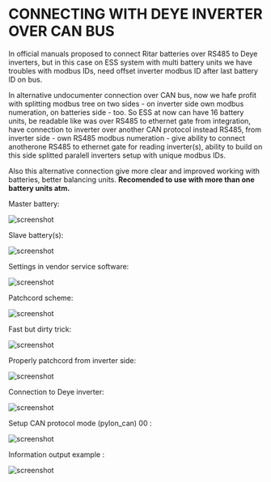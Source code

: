 # CONNECTING WITH DEYE INVERTER OVER CAN BUS

In official manuals proposed to connect Ritar batteries over RS485 to Deye inverters, 
but in this case on ESS system with multi battery units we have troubles with modbus IDs, 
need offset inverter modbus ID after last battery ID on bus. </br>

In alternative undocumenter connection over CAN bus, now we hafe profit with splitting modbus tree on 
two sides - on inverter side own modbus numeration, on batteries side - too. So ESS at now can have 16 battery units, 
be readable like was over RS485 to ethernet gate from integration, have connection to inverter over another CAN protocol instead RS485, 
from inverter side - own RS485 modbus numeration - give ability to connect anotherone RS485 to ethernet gate for reading inverter(s), 
ability to build on this side splitted paralell inverters setup with unique modbus IDs. </br>

Also this alternative connection give more clear and improved working with batteries, better balancing units. **Recomended to use with more than one battery units atm.**</br>

Master battery:

![screenshot](https://github.com/mamontuka/ritar-bms-ha/blob/main/UNDOCUMENTED_WIRING_WITH_DEYE/1_MASTER_battery.jpg)

Slave battery(s):

![screenshot](https://github.com/mamontuka/ritar-bms-ha/blob/main/UNDOCUMENTED_WIRING_WITH_DEYE/2_SLAVE_battery.jpg)

Settings in vendor service software:

![screenshot](https://github.com/mamontuka/ritar-bms-ha/blob/main/UNDOCUMENTED_WIRING_WITH_DEYE/3_settings_for_batteries_over_vendor_software.jpg)

Patchcord scheme:

![screenshot](https://github.com/mamontuka/ritar-bms-ha/blob/main/UNDOCUMENTED_WIRING_WITH_DEYE/4_patchcord_scheme.jpg)

Fast but dirty trick:

![screenshot](https://github.com/mamontuka/ritar-bms-ha/blob/main/UNDOCUMENTED_WIRING_WITH_DEYE/5_patchcord_fast_cut_n_join_example.jpg)

Properly patchcord from inverter side:

![screenshot](https://github.com/mamontuka/ritar-bms-ha/blob/main/UNDOCUMENTED_WIRING_WITH_DEYE/6_properly_patchcord_inverter_side.jpg)

Connection to Deye inverter:

![screenshot](https://github.com/mamontuka/ritar-bms-ha/blob/main/UNDOCUMENTED_WIRING_WITH_DEYE/7_connection_to_inverter.jpg)

Setup CAN protocol mode (pylon_can) 00 :

![screenshot](https://github.com/mamontuka/ritar-bms-ha/blob/main/UNDOCUMENTED_WIRING_WITH_DEYE/8_deye_CAN_lithium_mode_00.jpg)

Information output example :

![screenshot](https://github.com/mamontuka/ritar-bms-ha/blob/main/UNDOCUMENTED_WIRING_WITH_DEYE/9_deye_test_lab_with_2_ritar_batteries_over%20_CAN.jpg)

